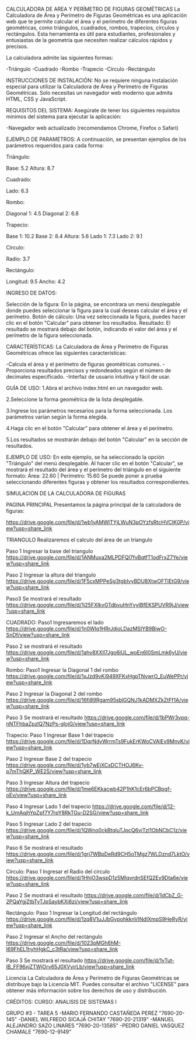 CALCULADORA DE AREA Y PERÍMETRO DE FIGURAS GEOMÉTRICAS 
La Calculadora de Área y Perímetro de Figuras Geométricas es una aplicación web que te permite calcular el área y el perímetro de diferentes figuras geométricas, como triángulos, cuadrados, rombos, trapecios, círculos y rectángulos. Esta herramienta es útil para estudiantes, profesionales y entusiastas de la geometría que necesiten realizar cálculos rápidos y precisos.

La calculadora admite las siguientes formas:

-Triángulo
-Cuadrado
-Rombo
-Trapecio
-Círculo
-Rectángulo


INSTRUCCIONES DE INSTALACIÓN:
No se requiere ninguna instalación especial para utilizar la Calculadora de Área y Perímetro de Figuras Geométricas. Solo necesitas un navegador web moderno que admita HTML, CSS y JavaScript.

REQUISITOS DEL SISTEMA:
Asegúrate de tener los siguientes requisitos mínimos del sistema para ejecutar la aplicación:

-Navegador web actualizado (recomendamos Chrome, Firefox o Safari)



EJEMPLO DE PARAMETROS:
A continuación, se presentan ejemplos de los parámetros requeridos para cada forma:

Triángulo:

Base: 5.2
Altura: 8.7

Cuadrado:

Lado: 6.3

Rombo:

Diagonal 1: 4.5
Diagonal 2: 6.8

Trapecio:

Base 1: 10.2
Base 2: 8.4
Altura: 5.6
Lado 1: 7.3
Lado 2: 9.1

Círculo:

Radio: 3.7

Rectángulo:

Longitud: 9.5
Ancho: 4.2

INGRESO DE DATOS:

Selección de la figura: En la página, se encontrara un menú desplegable donde puedes seleccionar la figura para la cual deseas calcular el área y el perímetro.
Botón de cálculo: Una vez seleccionada la figura, puedes hacer clic en el botón "Calcular" para obtener los resultados.
Resultado: El resultado se mostrará debajo del botón, indicando el valor del área y el perímetro de la figura seleccionada.

CARACTERÍSTICAS:
La Calculadora de Área y Perímetro de Figuras Geométricas ofrece las siguientes características:

-Calcula el área y el perímetro de figuras geométricas comunes.
-Proporciona resultados precisos y redondeados según el número de decimales especificado.
-Interfaz de usuario intuitiva y fácil de usar.


GUÍA DE USO:
1.Abra el archivo index.html en un navegador web.

2.Seleccione la forma geométrica de la lista desplegable.

3.Ingrese los parámetros necesarios para la forma seleccionada. Los parámetros varían según la forma elegida.

4.Haga clic en el botón "Calcular" para obtener el área y el perímetro.

5.Los resultados se mostrarán debajo del botón "Calcular" en la sección de resultados.


EJEMPLO DE USO:
En este ejemplo, se ha seleccionado la opción "Triángulo" del menú desplegable. Al hacer clic en el botón "Calcular", se mostrará el resultado del área y el perímetro del triángulo en el siguiente formato:
Área: 22.60 | Perímetro: 15.60
Se puede poner a prueba seleccionando diferentes figuras y obtener los resultados correspondientes.

SIMULACION DE LA CALCULADORA DE FIGURAS

PAGINA PRINCIPAL
Presentamos la página principal de la calculadora de figuras:

https://drive.google.com/file/d/1wb1yAMWlTYjLWuN3pOYzfsRtcHVCIK0P/view?usp=share_link

TRIANGULO
Realizaremos el calculo del área de un triangulo

Paso 1 Ingresar la base del triangulo
https://drive.google.com/file/d/1ANMuxa2MLPDFQl7fvBqtfT1odFrxZ7Ye/view?usp=share_link

Paso 2 Ingresar la altura del triangulo
https://drive.google.com/file/d/1F5cxMPPeSg3tgbIvyBDU8XtwOFTlEtG9/view?usp=share_link

Paso3 Se mostrará el resultado
https://drive.google.com/file/d/1j25FXlkvGTdbvuHnYvyIBfEKSPUVR9jJ/view?usp=share_link

CUADRADO:
Paso1 Ingresaremos el lado
https://drive.google.com/file/d/1n0WIq1HRrJdjoLDazMSIYB9BiwO-SnDf/view?usp=share_link

Paso 2 se mostrará el resultado
https://drive.google.com/file/d/1ahv8XXIl7Jgo6iUL_woEn6I0SmLmk6yU/view?usp=share_link

Rombo:
Paso1 Ingresar la Diagonal 1 del rombo
https://drive.google.com/file/d/1xJzd9vKi949XFKxHgpTNywrO_EuWePPr/view?usp=share_link

Paso 2 Ingresar la Diagonal 2 del rombo
https://drive.google.com/file/d/16fi89Rgam95sblGQNJ1kADMXZkZtFf1A/view?usp=share_link

Paso 3 Se mostrará el resultado
https://drive.google.com/file/d/1bPWr3vpq-nNTFhbaZpzlQ7NzPs-gIojG/view?usp=share_link

Trapecio:
Paso 1 Ingresar Base 1 del trapecio
https://drive.google.com/file/d/1DqrNdyWrrmTs9FukErKWoCVAlEv9MnvK/view?usp=share_link

Paso 2 Ingresar Base 2 del trapecio
https://drive.google.com/file/d/1yb7wEjXCxDCTHOJ6Kv-p7mThQKP_WE2S/view?usp=share_link

Paso 3 Ingresar Altura del trapecio
https://drive.google.com/file/d/1me6EKkacwb42P1hK1cEr6bPCBpgf-oEv/view?usp=share_link

Paso 4 Ingresar Lado 1 del trapecio
https://drive.google.com/file/d/12-k_UmAqjhYpZpf7Y7rpY8RkTGu-D2SG/view?usp=share_link

Paso 5 Ingresar Lado 2 del trapecio
https://drive.google.com/file/d/1QWno0ckBtqluTJpcQ6viTzl1ObNCbC1z/view?usp=share_link

Paso 6 Se mostrará el resultado
https://drive.google.com/file/d/1grj7WBpDeRd9CH5oTMgz7WLDznd7LktO/view?usp=share_link

Círculo:
Paso 1 Ingresar el Radio del circulo
https://drive.google.com/file/d/1HhjO3wspD1z5MIqvrdnSEfQ2Ev9Dta6e/view?usp=share_link

Paso 2 Se mostrará el resultado
https://drive.google.com/file/d/1dCbZ_G-2PQaYgjZtbTyTJpSaybKXi6zi/view?usp=share_link

Rectángulo:
Paso 1 Ingresar la Longitud del rectángulo
https://drive.google.com/file/d/1zq8V1uJJbGypohkknVINdIXmpS9HeRyR/view?usp=share_link

Paso 2 Ingresar el Ancho del rectángulo
https://drive.google.com/file/d/1023pMGh6hM-I69FhEL1hyhHgkC_c3tRa/view?usp=share_link

Paso 3 Se mostrará el resultado
https://drive.google.com/file/d/1yTut-lB_FF96xjZTWjOrv65J0XVyirLb/view?usp=share_link

Licencia
La Calculadora de Área y Perímetro de Figuras Geométricas se distribuye bajo la Licencia MIT. Puedes consultar el archivo "LICENSE" para obtener más información sobre los derechos de uso y distribución.

CRÉDITOS:
CURSO: ANALISIS DE SISTEMAS I

GRUPO #3 - TAREA 5
-MARIO FERNANDO CASTAÑEDA PEREZ "7690-20-145"
-DANIEL WILFREDO SICAJÁ CHITAY "7690-20-21319"
-MANUEL ALEJANDRO SAZO LINARES "7690-20-13585"
-PEDRO DANIEL VASQUEZ CHAMALE "7690-12-9149"
